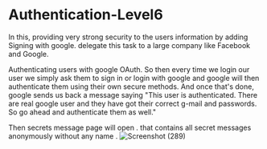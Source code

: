 # Authentication-Level6
In this,  providing very strong security to the users information by adding  Signing with google.  delegate this task to a large company like Facebook and Google.

Authenticating users with google OAuth. So then every time we login our user we simply ask them to sign in or login with google and google will then authenticate them using their own secure methods. And once that's done, google sends us back a message saying "This user is authenticated.
There are real google user
and they have got their correct g-mail and passwords. So go ahead and authenticate them as well."

Then secrets message page will open . that contains all secret messages anonymously without any name .
![Screenshot (289)](https://user-images.githubusercontent.com/106341416/170864537-5e804768-7531-4de2-bb2d-03202fb04d05.png)
